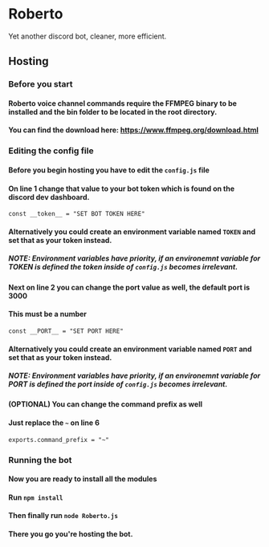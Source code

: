 # Roberto
Yet another discord bot, cleaner, more efficient.

## Hosting
### Before you start
#### Roberto voice channel commands require the FFMPEG binary to be installed and the bin folder to be located in the root directory.
#### You can find the download here: https://www.ffmpeg.org/download.html

### Editing the config file
#### Before you begin hosting you have to edit the `config.js` file

#### On line 1 change that value to your bot token which is found on the discord dev dashboard.
`const __token__ = "SET BOT TOKEN HERE"`
#### Alternatively you could create an environment variable named `TOKEN` and set that as your token instead.
##### NOTE: Environment variables have priority, if an environemnt variable for TOKEN is defined the token inside of `config.js` becomes irrelevant.

#### Next on line 2 you can change the port value as well, the default port is 3000
#### This must be a number
`const __PORT__ = "SET PORT HERE"`
#### Alternatively you could create an environment variable named `PORT` and set that as your token instead.
##### NOTE: Environment variables have priority, if an environemnt variable for PORT is defined the port inside of `config.js` becomes irrelevant.

#### (OPTIONAL) You can change the command prefix as well
#### Just replace the `~` on line 6
`exports.command_prefix = "~"`

### Running the bot
#### Now you are ready to install all the modules
#### Run `npm install`
#### Then finally run `node Roberto.js`
#### There you go you're hosting the bot.
